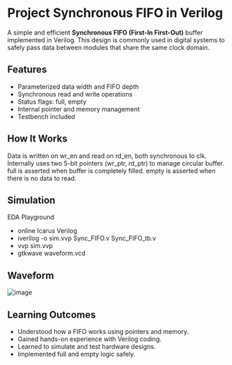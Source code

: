 # Project Synchronous FIFO in Verilog

A simple and efficient **Synchronous FIFO (First-In First-Out)** buffer implemented in Verilog. This design is commonly used in digital systems to safely pass data between modules that share the same clock domain.

## Features

- Parameterized data width and FIFO depth
- Synchronous read and write operations
- Status flags: full, empty
- Internal pointer and memory management
- Testbench included

## How It Works

Data is written on wr_en and read on rd_en, both synchronous to clk.
Internally uses two 5-bit pointers (wr_ptr, rd_ptr) to manage circular buffer.
full is asserted when buffer is completely filled.
empty is asserted when there is no data to read.

## Simulation
EDA Playground
- online
Icarus Verilog 
- iverilog -o sim.vvp Sync_FIFO.v Sync_FIFO_tb.v
- vvp sim.vvp
- gtkwave waveform.vcd

## Waveform
![image](https://github.com/user-attachments/assets/b191c382-40d1-427a-8804-0d61eeee7118)

## Learning Outcomes
- Understood how a FIFO works using pointers and memory.
- Gained hands-on experience with Verilog coding.
- Learned to simulate and test hardware designs.
- Implemented full and empty logic safely.

